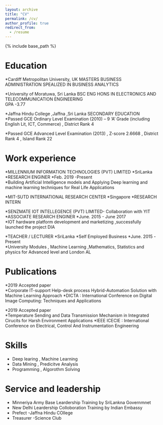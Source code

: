 ```yaml
---
layout: archive
title: "CV"
permalink: /cv/
author_profile: true
redirect_from:
  - /resume
---
```


{% include base_path %}

Education
======
*Cardiff Metropolitan University, UK                                                                                                      MASTERS BUSINESS ADMINISTRATION SPEALIZED IN BUSINESS ANALYTICS    

*University of Moratuwa, Sri Lanka                                                                                                        BSC ENG HONS IN ELECTRONICS AND TELECOMMUNICATION ENGINEERING                                                            
GPA -3.77 

*Jaffna Hindu College ,Jaffna ,Sri Lanka
SECONDARY EDUCATION                                                                                                                                       
  *Passed GCE Ordinary Level Examination (2010) – 9 ‘A’ Grade (including English Lit, ICT, Commerce) ,    District Rank 4    
  
  *Passed GCE Advanced Level Examination (2013) , Z-score   2.6668 , District Rank 4 ,  Island Rank 22

Work experience
======
*MILLENNIUM INFORMATION TECHNOLOGIES (PVT) LIMITED                                                                                         *SriLanka
  *RESEARCH ENGINER
  *Feb. 2019 -Present                                                                                                
  *Building Artificial Intelligence  models  and Applying Deep learning and machine learning techniques for  Real Life Applications 


*MIT-SUTD INTERNATIONAL RESEARCH CENTER                                                                                                     *Singapore
    *RESEARCH INTERN                                                                                                                     


*SENZMATE IOT INTELLEGENCE (PVT) LIMITED- Collaboration with YIT                                                                         
  *ASSOCIATE RESEARCH ENGINER
  *June. 2015 - June 2017                                                                                                  
  *IOT hardware platform development and marketizing ,successfully launched the project DIA  

*TEACHER / LECTURER
  *SriLanka 
  *Self Employed Business 
  *June. 2015 -Present                                                                                                 
  *University Modules , Machine Learning ,Mathematics, Statistics and physics  for Advanced level and London AL 
  
Publications
======
*2019     Accepted paper  
     *Corporate IT-support Help-desk process Hybrid-Automation Solution with Machine Learning Approach
     *DICTA : International Conference on Digital Image Computing: Techniques and Applications
         
*2019     Accepted paper  
     *Temperature Sending and Data Transmission Mechanism in Integrated Cirucits for Harsh Environment Applications
     *IEEE ICECIE : International Conference on Electrical, Control And Instrumentation Engineering 

  
  
Skills
======
* Deep learing , Machine Learning 
* Data Mining , Predicitve Analysis
* Programming , Algorothm Solving


Service and leadership
======
* Minneriya Army Base Leardership Training by SriLankna Governmnet
* New Delhi Leardership Colloboration Training by Indian Embassy
* Prefect -Jaffna Hindu COllege
* Treasurer -Science Club


